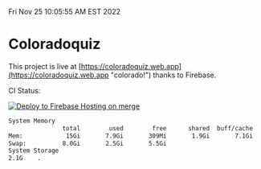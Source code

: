 Fri Nov 25 10:05:55 AM EST 2022

# Coloradoquiz


This project is live at [https://coloradoquiz.web.app](https://coloradoquiz.web.app "colorado!") thanks to Firebase.

CI Status: 

[![Deploy to Firebase Hosting on merge](https://github.com/teamkushal/coloradoquiz/actions/workflows/firebase-hosting-merge.yml/badge.svg)](https://github.com/teamkushal/coloradoquiz/actions/workflows/firebase-hosting-merge.yml)

```bash
System Memory
               total        used        free      shared  buff/cache   available
Mem:            15Gi       7.9Gi       309Mi       1.9Gi       7.1Gi       5.2Gi
Swap:          8.0Gi       2.5Gi       5.5Gi
System Storage
2.1G	.
```
```bash
